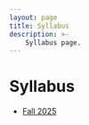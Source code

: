 ```yaml
---
layout: page
title: Syllabus
description: >-
    Syllabus page.
---
```


# Syllabus

* [Fall 2025](/gvsu-cis437/assets/Syllabus_F2025_CIS437_Fredericks.pdf)
